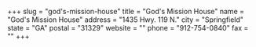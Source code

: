 +++
slug = "god's-mission-house"
title = "God's Mission House"
name = "God's Mission House"
address = "1435 Hwy. 119 N."
city = "Springfield"
state = "GA"
postal = "31329"
website = ""
phone = "912-754-0840"
fax = ""
+++
